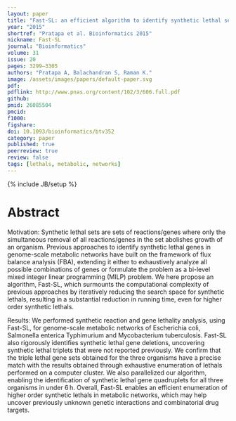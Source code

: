 ```yaml
---
layout: paper
title: "Fast-SL: an efficient algorithm to identify synthetic lethal sets in metabolic networks."
year: "2015"
shortref: "Pratapa et al. Bioinformatics 2015"
nickname: Fast-SL
journal: "Bioinformatics"
volume: 31
issue: 20
pages: 3299–3305
authors: "Pratapa A, Balachandran S, Raman K."
image: /assets/images/papers/default-paper.svg
pdf: 
pdflink: http://www.pnas.org/content/102/3/606.full.pdf
github: 
pmid: 26085504
pmcid: 
f1000: 
figshare: 
doi: 10.1093/bioinformatics/btv352
category: paper
published: true
peerreview: true
review: false
tags: [lethals, metabolic, networks]
---
```

{% include JB/setup %}

# Abstract 

Motivation: Synthetic lethal sets are sets of reactions/genes where only the simultaneous removal of all reactions/genes in the set abolishes growth of an organism. Previous approaches to identify synthetic lethal genes in genome-scale metabolic networks have built on the framework of flux balance analysis (FBA), extending it either to exhaustively analyze all possible combinations of genes or formulate the problem as a bi-level mixed integer linear programming (MILP) problem. We here propose an algorithm, Fast-SL, which surmounts the computational complexity of previous approaches by iteratively reducing the search space for synthetic lethals, resulting in a substantial reduction in running time, even for higher order synthetic lethals.

Results: We performed synthetic reaction and gene lethality analysis, using Fast-SL, for genome-scale metabolic networks of Escherichia coli, Salmonella enterica Typhimurium and Mycobacterium tuberculosis. Fast-SL also rigorously identifies synthetic lethal gene deletions, uncovering synthetic lethal triplets that were not reported previously. We confirm that the triple lethal gene sets obtained for the three organisms have a precise match with the results obtained through exhaustive enumeration of lethals performed on a computer cluster. We also parallelized our algorithm, enabling the identification of synthetic lethal gene quadruplets for all three organisms in under 6 h. Overall, Fast-SL enables an efficient enumeration of higher order synthetic lethals in metabolic networks, which may help uncover previously unknown genetic interactions and combinatorial drug targets.
